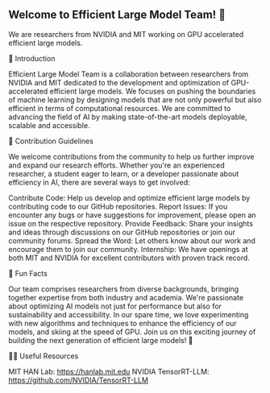 ## Welcome to Efficient Large Model Team! 👋

We are researchers from NVIDIA and MIT working on GPU accelerated efficient large models.

🚀 Introduction

Efficient Large Model Team is a collaboration between researchers from NVIDIA and MIT dedicated to the development and optimization of GPU-accelerated efficient large models. We focuses on pushing the boundaries of machine learning by designing models that are not only powerful but also efficient in terms of computational resources. We are committed to advancing the field of AI by making state-of-the-art models deployable, scalable and accessible.

🌈 Contribution Guidelines

We welcome contributions from the community to help us further improve and expand our research efforts. Whether you're an experienced researcher, a student eager to learn, or a developer passionate about efficiency in AI, there are several ways to get involved:

Contribute Code: Help us develop and optimize efficient large models by contributing code to our GitHub repositories.
Report Issues: If you encounter any bugs or have suggestions for improvement, please open an issue on the respective repository.
Provide Feedback: Share your insights and ideas through discussions on our GitHub repositories or join our community forums.
Spread the Word: Let others know about our work and encourage them to join our community.
Internship: We have openings at both MIT and NVIDIA for excellent contributors with proven track record.

🍿 Fun Facts

Our team comprises researchers from diverse backgrounds, bringing together expertise from both industry and academia.
We're passionate about optimizing AI models not just for performance but also for sustainability and accessibility.
In our spare time, we love experimenting with new algorithms and techniques to enhance the efficiency of our models, and skiing at the speed of GPU.
Join us on this exciting journey of building the next generation of efficient large models! 🌟

👩‍💻 Useful Resources

MIT HAN Lab: https://hanlab.mit.edu
NVIDIA TensorRT-LLM: https://github.com/NVIDIA/TensorRT-LLM



<!--

**Here are some ideas to get you started:**

🙋‍♀️ A short introduction - what is your organization all about?
🌈 Contribution guidelines - how can the community get involved?
👩‍💻 Useful resources - where can the community find your docs? Is there anything else the community should know?
🍿 Fun facts - what does your team eat for breakfast?
🧙 Remember, you can do mighty things with the power of [Markdown](https://docs.github.com/github/writing-on-github/getting-started-with-writing-and-formatting-on-github/basic-writing-and-formatting-syntax)
-->
